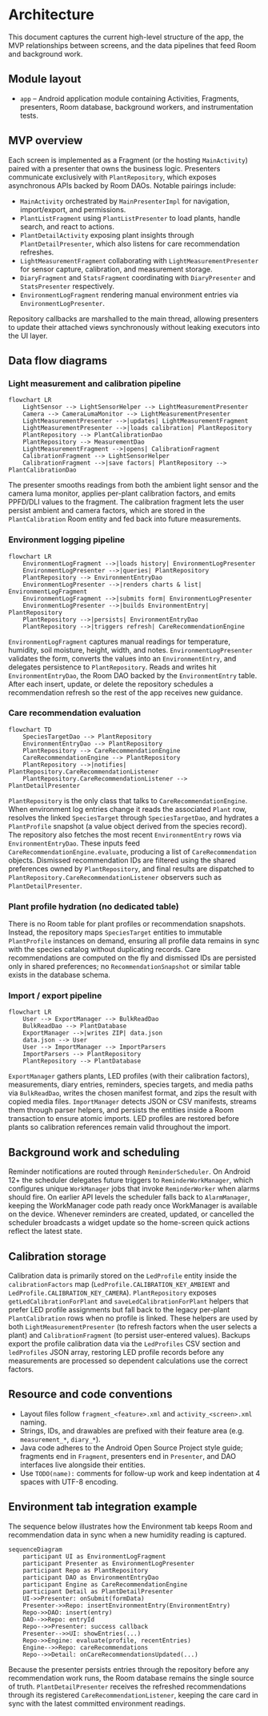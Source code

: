 # Architecture

This document captures the current high-level structure of the app, the MVP relationships between
screens, and the data pipelines that feed Room and background work.

## Module layout
- `app` – Android application module containing Activities, Fragments, presenters, Room database,
  background workers, and instrumentation tests.

## MVP overview

Each screen is implemented as a Fragment (or the hosting `MainActivity`) paired with a presenter that
owns the business logic. Presenters communicate exclusively with `PlantRepository`, which exposes
asynchronous APIs backed by Room DAOs. Notable pairings include:

- `MainActivity` orchestrated by `MainPresenterImpl` for navigation, import/export, and permissions.
- `PlantListFragment` using `PlantListPresenter` to load plants, handle search, and react to actions.
- `PlantDetailActivity` exposing plant insights through `PlantDetailPresenter`, which also listens for
  care recommendation refreshes.
- `LightMeasurementFragment` collaborating with `LightMeasurementPresenter` for sensor capture,
  calibration, and measurement storage.
- `DiaryFragment` and `StatsFragment` coordinating with `DiaryPresenter` and `StatsPresenter`
  respectively.
- `EnvironmentLogFragment` rendering manual environment entries via `EnvironmentLogPresenter`.

Repository callbacks are marshalled to the main thread, allowing presenters to update their attached
views synchronously without leaking executors into the UI layer.

## Data flow diagrams

### Light measurement and calibration pipeline

```mermaid
flowchart LR
    LightSensor --> LightSensorHelper --> LightMeasurementPresenter
    Camera --> CameraLumaMonitor --> LightMeasurementPresenter
    LightMeasurementPresenter -->|updates| LightMeasurementFragment
    LightMeasurementPresenter -->|loads calibration| PlantRepository
    PlantRepository --> PlantCalibrationDao
    PlantRepository --> MeasurementDao
    LightMeasurementFragment -->|opens| CalibrationFragment
    CalibrationFragment --> LightSensorHelper
    CalibrationFragment -->|save factors| PlantRepository --> PlantCalibrationDao
```

The presenter smooths readings from both the ambient light sensor and the camera luma monitor, applies
per-plant calibration factors, and emits PPFD/DLI values to the fragment. The calibration fragment
lets the user persist ambient and camera factors, which are stored in the `PlantCalibration` Room
entity and fed back into future measurements.

### Environment logging pipeline

```mermaid
flowchart LR
    EnvironmentLogFragment -->|loads history| EnvironmentLogPresenter
    EnvironmentLogPresenter -->|queries| PlantRepository
    PlantRepository --> EnvironmentEntryDao
    EnvironmentLogPresenter -->|renders charts & list| EnvironmentLogFragment
    EnvironmentLogFragment -->|submits form| EnvironmentLogPresenter
    EnvironmentLogPresenter -->|builds EnvironmentEntry| PlantRepository
    PlantRepository -->|persists| EnvironmentEntryDao
    PlantRepository -->|triggers refresh| CareRecommendationEngine
```

`EnvironmentLogFragment` captures manual readings for temperature, humidity, soil moisture, height,
width, and notes. `EnvironmentLogPresenter` validates the form, converts the values into an
`EnvironmentEntry`, and delegates persistence to `PlantRepository`. Reads and writes hit
`EnvironmentEntryDao`, the Room DAO backed by the `EnvironmentEntry` table. After each insert,
update, or delete the repository schedules a recommendation refresh so the rest of the app receives
new guidance.

### Care recommendation evaluation

```mermaid
flowchart TD
    SpeciesTargetDao --> PlantRepository
    EnvironmentEntryDao --> PlantRepository
    PlantRepository --> CareRecommendationEngine
    CareRecommendationEngine --> PlantRepository
    PlantRepository -->|notifies| PlantRepository.CareRecommendationListener
    PlantRepository.CareRecommendationListener --> PlantDetailPresenter
```

`PlantRepository` is the only class that talks to `CareRecommendationEngine`. When environment log
entries change it reads the associated `Plant` row, resolves the linked `SpeciesTarget` through
`SpeciesTargetDao`, and hydrates a `PlantProfile` snapshot (a value object derived from the species
record). The repository also fetches the most recent `EnvironmentEntry` rows via
`EnvironmentEntryDao`. These inputs feed `CareRecommendationEngine.evaluate`, producing a list of
`CareRecommendation` objects. Dismissed recommendation IDs are filtered using the shared preferences
owned by `PlantRepository`, and final results are dispatched to
`PlantRepository.CareRecommendationListener` observers such as `PlantDetailPresenter`.

### Plant profile hydration (no dedicated table)

There is no Room table for plant profiles or recommendation snapshots. Instead, the repository maps
`SpeciesTarget` entities to immutable `PlantProfile` instances on demand, ensuring all profile data
remains in sync with the species catalog without duplicating records. Care recommendations are
computed on the fly and dismissed IDs are persisted only in shared preferences; no
`RecommendationSnapshot` or similar table exists in the database schema.

### Import / export pipeline

```mermaid
flowchart LR
    User --> ExportManager --> BulkReadDao
    BulkReadDao --> PlantDatabase
    ExportManager -->|writes ZIP| data.json
    data.json --> User
    User --> ImportManager --> ImportParsers
    ImportParsers --> PlantRepository
    PlantRepository --> PlantDatabase
```

`ExportManager` gathers plants, LED profiles (with their calibration factors), measurements, diary
entries, reminders, species targets, and media paths via `BulkReadDao`, writes the chosen manifest
format, and zips the result with copied media files. `ImportManager` detects JSON or CSV manifests,
streams them through parser helpers, and persists the entities inside a Room transaction to ensure
atomic imports. LED profiles are restored before plants so calibration references remain valid
throughout the import.

## Background work and scheduling

Reminder notifications are routed through `ReminderScheduler`. On Android 12+ the scheduler delegates
future triggers to `ReminderWorkManager`, which configures unique `WorkManager` jobs that invoke
`ReminderWorker` when alarms should fire. On earlier API levels the scheduler falls back to
`AlarmManager`, keeping the WorkManager code path ready once WorkManager is available on the device.
Whenever reminders are created, updated, or cancelled the scheduler broadcasts a widget update so the
home-screen quick actions reflect the latest state.

## Calibration storage

Calibration data is primarily stored on the `LedProfile` entity inside the `calibrationFactors` map
(`LedProfile.CALIBRATION_KEY_AMBIENT` and `LedProfile.CALIBRATION_KEY_CAMERA`).
`PlantRepository` exposes `getLedCalibrationForPlant` and `saveLedCalibrationForPlant` helpers that
prefer LED profile assignments but fall back to the legacy per-plant `PlantCalibration` rows when no
profile is linked. These helpers are used by both `LightMeasurementPresenter` (to refresh factors when
the user selects a plant) and `CalibrationFragment` (to persist user-entered values). Backups export the
profile calibration data via the `LedProfiles` CSV section and `ledProfiles` JSON array, restoring LED
profile records before any measurements are processed so dependent calculations use the correct
factors.

## Resource and code conventions

- Layout files follow `fragment_<feature>.xml` and `activity_<screen>.xml` naming.
- Strings, IDs, and drawables are prefixed with their feature area (e.g. `measurement_*`, `diary_*`).
- Java code adheres to the Android Open Source Project style guide; fragments end in `Fragment`,
  presenters end in `Presenter`, and DAO interfaces live alongside their entities.
- Use `TODO(name):` comments for follow-up work and keep indentation at 4 spaces with UTF-8 encoding.

## Environment tab integration example

The sequence below illustrates how the Environment tab keeps Room and recommendation data in sync
when a new humidity reading is captured.

```mermaid
sequenceDiagram
    participant UI as EnvironmentLogFragment
    participant Presenter as EnvironmentLogPresenter
    participant Repo as PlantRepository
    participant DAO as EnvironmentEntryDao
    participant Engine as CareRecommendationEngine
    participant Detail as PlantDetailPresenter
    UI->>Presenter: onSubmit(formData)
    Presenter->>Repo: insertEnvironmentEntry(EnvironmentEntry)
    Repo->>DAO: insert(entry)
    DAO-->>Repo: entryId
    Repo-->>Presenter: success callback
    Presenter-->>UI: showEntries(...)
    Repo->>Engine: evaluate(profile, recentEntries)
    Engine-->>Repo: careRecommendations
    Repo-->>Detail: onCareRecommendationsUpdated(...)
```

Because the presenter persists entries through the repository before any recommendation work runs,
the Room database remains the single source of truth. `PlantDetailPresenter` receives the refreshed
recommendations through its registered `CareRecommendationListener`, keeping the care card in sync
with the latest committed environment readings.
